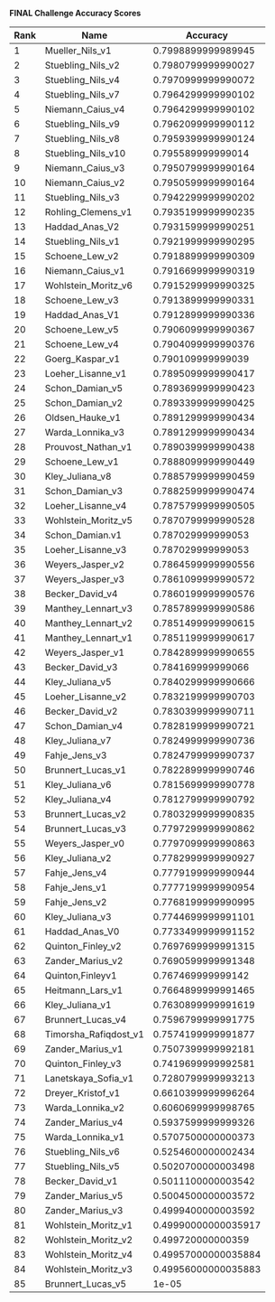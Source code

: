 **FINAL Challenge Accuracy Scores**



|Rank|Name|Accuracy|
|----|-----|---|
|1|Mueller_Nils_v1|0.7998899999989945|
|2|Stuebling_Nils_v2|0.7980799999990027|
|3|Stuebling_Nils_v4|0.7970999999990072|
|4|Stuebling_Nils_v7|0.7964299999990102|
|5|Niemann_Caius_v4|0.7964299999990102|
|6|Stuebling_Nils_v9|0.7962099999990112|
|7|Stuebling_Nils_v8|0.7959399999990124|
|8|Stuebling_Nils_v10|0.795589999999014|
|9|Niemann_Caius_v3|0.7950799999990164|
|10|Niemann_Caius_v2|0.7950599999990164|
|11|Stuebling_Nils_v3|0.7942299999990202|
|12|Rohling_Clemens_v1|0.7935199999990235|
|13|Haddad_Anas_V2|0.7931599999990251|
|14|Stuebling_Nils_v1|0.7921999999990295|
|15|Schoene_Lew_v2|0.7918899999990309|
|16|Niemann_Caius_v1|0.7916699999990319|
|17|Wohlstein_Moritz_v6|0.7915299999990325|
|18|Schoene_Lew_v3|0.7913899999990331|
|19|Haddad_Anas_V1|0.7912899999990336|
|20|Schoene_Lew_v5|0.7906099999990367|
|21|Schoene_Lew_v4|0.7904099999990376|
|22|Goerg_Kaspar_v1|0.790109999999039|
|23|Loeher_Lisanne_v1|0.7895099999990417|
|24|Schon_Damian_v5|0.7893699999990423|
|25|Schon_Damian_v2|0.7893399999990425|
|26|Oldsen_Hauke_v1|0.7891299999990434|
|27|Warda_Lonnika_v3|0.7891299999990434|
|28|Prouvost_Nathan_v1|0.7890399999990438|
|29|Schoene_Lew_v1|0.7888099999990449|
|30|Kley_Juliana_v8|0.7885799999990459|
|31|Schon_Damian_v3|0.7882599999990474|
|32|Loeher_Lisanne_v4|0.7875799999990505|
|33|Wohlstein_Moritz_v5|0.7870799999990528|
|34|Schon_Damian.v1|0.787029999999053|
|35|Loeher_Lisanne_v3|0.787029999999053|
|36|Weyers_Jasper_v2|0.7864599999990556|
|37|Weyers_Jasper_v3|0.7861099999990572|
|38|Becker_David_v4|0.7860199999990576|
|39|Manthey_Lennart_v3|0.7857899999990586|
|40|Manthey_Lennart_v2|0.7851499999990615|
|41|Manthey_Lennart_v1|0.7851199999990617|
|42|Weyers_Jasper_v1|0.7842899999990655|
|43|Becker_David_v3|0.784169999999066|
|44|Kley_Juliana_v5|0.7840299999990666|
|45|Loeher_Lisanne_v2|0.7832199999990703|
|46|Becker_David_v2|0.7830399999990711|
|47|Schon_Damian_v4|0.7828199999990721|
|48|Kley_Juliana_v7|0.7824999999990736|
|49|Fahje_Jens_v3|0.7824799999990737|
|50|Brunnert_Lucas_v1|0.7822899999990746|
|51|Kley_Juliana_v6|0.7815699999990778|
|52|Kley_Juliana_v4|0.7812799999990792|
|53|Brunnert_Lucas_v2|0.7803299999990835|
|54|Brunnert_Lucas_v3|0.7797299999990862|
|55|Weyers_Jasper_v0|0.7797099999990863|
|56|Kley_Juliana_v2|0.7782999999990927|
|57|Fahje_Jens_v4|0.7779199999990944|
|58|Fahje_Jens_v1|0.7777199999990954|
|59|Fahje_Jens_v2|0.7768199999990995|
|60|Kley_Juliana_v3|0.7744699999991101|
|61|Haddad_Anas_V0|0.7733499999991152|
|62|Quinton_Finley_v2|0.7697699999991315|
|63|Zander_Marius_v2|0.7690599999991348|
|64|Quinton,Finleyv1|0.767469999999142|
|65|Heitmann_Lars_v1|0.7664899999991465|
|66|Kley_Juliana_v1|0.7630899999991619|
|67|Brunnert_Lucas_v4|0.7596799999991775|
|68|Timorsha_Rafiqdost_v1|0.7574199999991877|
|69|Zander_Marius_v1|0.7507399999992181|
|70|Quinton_Finley_v3|0.7419699999992581|
|71|Lanetskaya_Sofia_v1|0.7280799999993213|
|72|Dreyer_Kristof_v1|0.6610399999996264|
|73|Warda_Lonnika_v2|0.6060699999998765|
|74|Zander_Marius_v4|0.5937599999999326|
|75|Warda_Lonnika_v1|0.5707500000000373|
|76|Stuebling_Nils_v6|0.5254600000002434|
|77|Stuebling_Nils_v5|0.5020700000003498|
|78|Becker_David_v1|0.5011100000003542|
|79|Zander_Marius_v5|0.5004500000003572|
|80|Zander_Marius_v3|0.4999400000003592|
|81|Wohlstein_Moritz_v1|0.49990000000035917|
|82|Wohlstein_Moritz_v2|0.499720000000359|
|83|Wohlstein_Moritz_v4|0.49957000000035884|
|84|Wohlstein_Moritz_v3|0.49956000000035883|
|85|Brunnert_Lucas_v5|1e-05|
